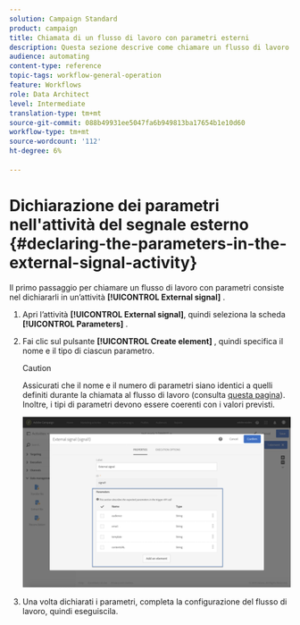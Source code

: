 ```yaml
---
solution: Campaign Standard
product: campaign
title: Chiamata di un flusso di lavoro con parametri esterni
description: Questa sezione descrive come chiamare un flusso di lavoro con parametri esterni.
audience: automating
content-type: reference
topic-tags: workflow-general-operation
feature: Workflows
role: Data Architect
level: Intermediate
translation-type: tm+mt
source-git-commit: 088b49931ee5047fa6b949813ba17654b1e10d60
workflow-type: tm+mt
source-wordcount: '112'
ht-degree: 6%

---
```



# Dichiarazione dei parametri nell&#39;attività del segnale esterno {#declaring-the-parameters-in-the-external-signal-activity}

Il primo passaggio per chiamare un flusso di lavoro con parametri consiste nel dichiararli in un’attività **[!UICONTROL External signal]** .

1. Apri l’attività **[!UICONTROL External signal]**, quindi seleziona la scheda **[!UICONTROL Parameters]** .
1. Fai clic sul pulsante **[!UICONTROL Create element]** , quindi specifica il nome e il tipo di ciascun parametro.

   >[!CAUTION]
   >
   >Assicurati che il nome e il numero di parametri siano identici a quelli definiti durante la chiamata al flusso di lavoro (consulta [questa pagina](../../automating/using/defining-parameters-calling-workflow.md)). Inoltre, i tipi di parametri devono essere coerenti con i valori previsti.

   ![](assets/extsignal_declaringparameters_1.png)

1. Una volta dichiarati i parametri, completa la configurazione del flusso di lavoro, quindi eseguiscila.
